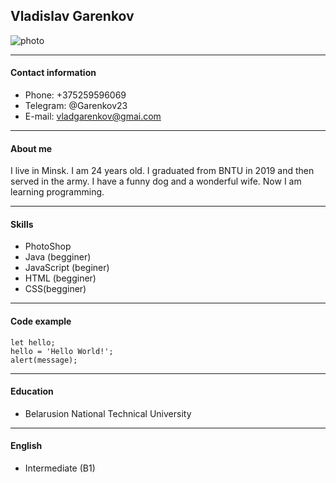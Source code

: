 ## Vladislav Garenkov

![photo](https://i.ibb.co/sv2GDSd/Photo-Vlad.jpg)

---
#### Contact information
* Phone: +375259596069
* Telegram: @Garenkov23
* E-mail: vladgarenkov@gmai.com

---
#### About me
I live in Minsk. I am 24 years old. I graduated from BNTU in 2019 and then served in the army. I have a funny dog and a wonderful wife. Now I am learning programming.

---
#### Skills
* PhotoShop
* Java (begginer)
* JavaScript (beginer)
* HTML (begginer)
* CSS(begginer)

---
#### Code example
```
let hello;
hello = 'Hello World!';
alert(message);
```

---
#### Education
* Belarusion National Technical University

---
#### English
* Intermediate (B1)
